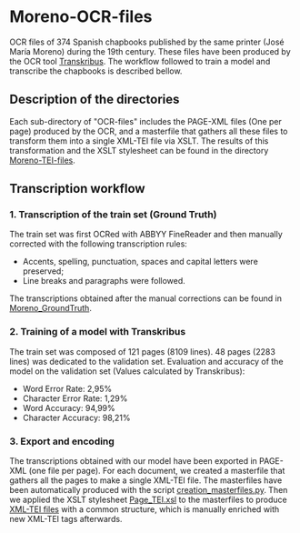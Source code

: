 # Moreno-OCR-files
OCR files of 374 Spanish chapbooks published by the same printer (José María Moreno) during the 19th century. These files have been produced by the OCR tool [Transkribus](https://readcoop.eu/transkribus/?sc=Transkribus). The workflow followed to train a model and transcribe the chapbooks is described bellow.

## Description of the directories
Each sub-directory of "OCR-files" includes the PAGE-XML files (One per page) produced by the OCR, and a masterfile that gathers all these files to transform them into a single XML-TEI file via XSLT. The results of this transformation and the XSLT stylesheet can be found in the directory [Moreno-TEI-files](https://github.com/DesenrollandoElCordel/Moreno-TEI-files).

## Transcription workflow
### 1. Transcription of the train set (Ground Truth)
The train set was first OCRed with ABBYY FineReader and then manually corrected with the following transcription rules:
* Accents, spelling, punctuation, spaces and capital letters were preserved;
* Line breaks and paragraphs were followed.

The transcriptions obtained after the manual corrections can be found in [Moreno_GroundTruth](https://github.com/DesenrollandoElCordel/Moreno-OCR-files/tree/main/Moreno-GroundTruth).

### 2. Training of a model with Transkribus
The train set was composed of 121 pages (8109 lines). 48 pages (2283 lines) was dedicated to the validation set.
Evaluation and accuracy of the model on the validation set (Values calculated by Transkribus):
* Word Error Rate: 2,95%
* Character Error Rate: 1,29%
* Word Accuracy: 94,99%
* Character Accuracy: 98,21%

### 3. Export and encoding
The transcriptions obtained with our model have been exported in PAGE-XML (one file per page). For each document, we created a masterfile that gathers all the pages to make a single XML-TEI file. The masterfiles have been automatically produced with the script [creation_masterfiles.py](https://github.com/DesenrollandoElCordel/code-python/blob/main/creation_masterfiles.py).
Then we applied the XSLT stylesheet [Page_TEI.xsl](https://github.com/DesenrollandoElCordel/Moreno-TEI-files/blob/main/xslt/Page_TEI.xsl) to the masterfiles to produce [XML-TEI files](https://github.com/DesenrollandoElCordel/Moreno-TEI-files) with a common structure, which is manually enriched with new XML-TEI tags afterwards.
